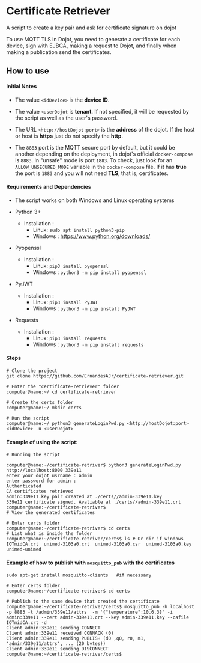 # Certificate Retriever
A script to create a key pair and ask for certificate signature on dojot

To use MQTT TLS in Dojot, you need to generate a certificate for each device, sign with EJBCA, making a request to Dojot, and finally when making a publication send the certificates.

## How to use

#### Initial Notes

- The value `<idDevice>` is the **device ID**.

- The value `<userDojot` is **tenant**. If not specified, it will be requested by the script as well as the user's password.

- The URL `<http://hostDojot:port>` is the **address** of the dojot. If the host or host is **https** just do not specify the **http**.

- The `8883` port is the MQTT secure port by default, but it could be another depending on the deployment, in dojot's official `docker-compose` is `8883`. In "unsafe" mode is port `1883`. To check, just look for an `ALLOW_UNSECURED_MODE` variable in the `docker-compose` file. If it has **true** the port is `1883` and you will not need **TLS**, that is, certificates.

#### Requirements and Dependencies

- The script works on both Windows and Linux operating systems

- Python 3+
  - Installation :
    - Linux: ```sudo apt install python3-pip```
    - Windows : <https://www.python.org/downloads/>
- Pyopenssl
  - Installation :
    - Linux: ```pip3 install pyopenssl```
    - Windows : ```python3 -m pip install pyopenssl```
- PyJWT
  - Installation :
    - Linux: ```pip3 install PyJWT```
    - Windows : ```python3 -m pip install PyJWT```
- Requests 
  - Installation :
    - Linux: ```pip3 install requests```
    - Windows : ```python3 -m pip install requests```


#### Steps

```console
# Clone the project
git clone https://github.com/ErnandesAJr/certificate-retriever.git

# Enter the "certificate-retriever" folder
computer@name:~/ cd certificate-retriever

# Create the certs folder
computer@name:~/ mkdir certs

# Run the script
computer@name:~/ python3 generateLoginPwd.py <http://hostDojot:port> <idDevice> -u <userDojot>

```

#### Example of using the script:

```console
# Running the script

computer@name:~/certificate-retriver$ python3 generateLoginPwd.py http://localhost:8000 339e11
enter your dojot usrname : admin
enter password for admin :
Authenticated
CA certificates retrieved
admin:339e11.key pair created at ./certs//admin-339e11.key
339e11 certificate signed. Avaliable at ./certs//admin-339e11.crt
computer@name:~/certificate-retriver$
# View the generated certificates

# Enter certs folder
computer@name:~/certificate-retriver$ cd certs
# List what is inside the folder
computer@name:~/certificate-retriver/certs$ ls # Or dir if windows
IOTmidCA.crt  unimed-3103a0.crt  unimed-3103a0.csr  unimed-3103a0.key  unimed-unimed

```

#### Example of how to publish with `mosquitto_pub` with the certificates

```console
sudo apt-get install mosquitto-clients   #if necessary

# Enter certs folder
computer@name:~/certificate-retriver$ cd certs

# Publish to the same device that created the certificate
computer@name:~/certificate-retriver/certs$ mosquitto_pub -h localhost -p 8883 -t /admin/339e11/attrs  -m '{"temperature":10.6.3}' -i admin:339e11 --cert admin-339e11.crt --key admin-339e11.key --cafile IOTmidCA.crt -d
Client admin:339e11 sending CONNECT
Client admin:339e11 received CONNACK (0)
Client admin:339e11 sending PUBLISH (d0 ,q0, r0, m1, 'admin/339e11/attrs', ... (20 bytes))
Client admin:339e11 sending DISCONNECT
computer@name:~/certificate-retriver/certs$
```
